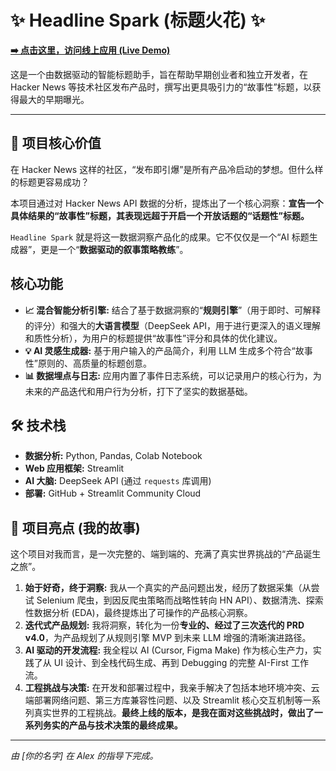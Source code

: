 # ✨ Headline Spark (标题火花) ✨

**[➡️ 点击这里，访问线上应用 (Live Demo)](https://[你的Streamlit应用地址].streamlit.app/)**

这是一个由数据驱动的智能标题助手，旨在帮助早期创业者和独立开发者，在 Hacker News 等技术社区发布产品时，撰写出更具吸引力的“故事性”标题，以获得最大的早期曝光。

---

## 🚀 项目核心价值

在 Hacker News 这样的社区，“发布即引爆”是所有产品冷启动的梦想。但什么样的标题更容易成功？

本项目通过对 Hacker News API 数据的分析，提炼出了一个核心洞察：**宣告一个具体结果的“故事性”标题，其表现远超于开启一个开放话题的“话题性”标题。**

`Headline Spark` 就是将这一数据洞察产品化的成果。它不仅仅是一个“AI 标题生成器”，更是一个“**数据驱动的叙事策略教练**”。

## 核心功能

*   **📈 混合智能分析引擎:** 结合了基于数据洞察的“**规则引擎**”（用于即时、可解释的评分）和强大的**大语言模型**（DeepSeek API，用于进行更深入的语义理解和质性分析），为用户的标题提供“故事性”评分和具体的优化建议。
*   **💡 AI 灵感生成器:** 基于用户输入的产品简介，利用 LLM 生成多个符合“故事性”原则的、高质量的标题创意。
*   **📊 数据埋点与日志:** 应用内置了事件日志系统，可以记录用户的核心行为，为未来的产品迭代和用户行为分析，打下了坚实的数据基础。

## 🛠️ 技术栈

*   **数据分析:** Python, Pandas, Colab Notebook
*   **Web 应用框架:** Streamlit
*   **AI 大脑:** DeepSeek API (通过 `requests` 库调用)
*   **部署:** GitHub + Streamlit Community Cloud

## 🌟 项目亮点 (我的故事)

这个项目对我而言，是一次完整的、端到端的、充满了真实世界挑战的“产品诞生之旅”。

1.  **始于好奇，终于洞察:** 我从一个真实的产品问题出发，经历了数据采集（从尝试 Selenium 爬虫，到因反爬虫策略而战略性转向 HN API）、数据清洗、探索性数据分析 (EDA)，最终提炼出了可操作的产品核心洞察。
2.  **迭代式产品规划:** 我将洞察，转化为一份**专业的、经过了三次迭代的 PRD v4.0**，为产品规划了从规则引擎 MVP 到未来 LLM 增强的清晰演进路径。
3.  **AI 驱动的开发流程:** 我全程以 AI (Cursor, Figma Make) 作为核心生产力，实践了从 UI 设计、到全栈代码生成、再到 Debugging 的完整 AI-First 工作流。
4.  **工程挑战与决策:** 在开发和部署过程中，我亲手解决了包括本地环境冲突、云端部署网络问题、第三方库兼容性问题、以及 Streamlit 核心交互机制等一系列真实世界的工程挑战。**最终上线的版本，是我在面对这些挑战时，做出了一系列务实的产品与技术决策的最终成果。**

---
*由 [你的名字] 在 Alex 的指导下完成。*
